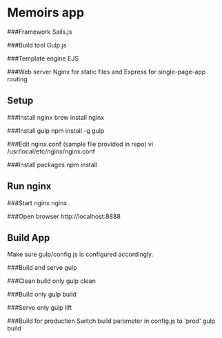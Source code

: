 Memoirs app
========================


###Framework
Sails.js

###Build tool
Gulp.js

###Template engine
EJS

###Web server
Nginx for static files and Express for single-page-app routing



Setup
-----

###Install nginx
brew install nginx

###Install gulp
npm install -g gulp

###Edit nginx.conf (sample file provided in repo)
vi /usr/local/etc/nginx/nginx.conf

###Install packages
npm install



Run nginx
---------

###Start nginx
nginx

###Open browser
http://localhost:8888


Build App
---------
Make sure gulp/config.js is configured accordingly.

###Build and serve
gulp

###Clean build only
gulp clean

###Build only
gulp build

###Serve only
gulp lift

###Build for production
Switch build parameter in config.js to 'prod'
gulp build




